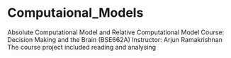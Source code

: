 # Computaional_Models
Absolute Computational Model and Relative Computational Model
Course: Decision Making and the Brain (BSE662A)
Instructor: Arjun Ramakrishnan
The course project included reading and analysing 

